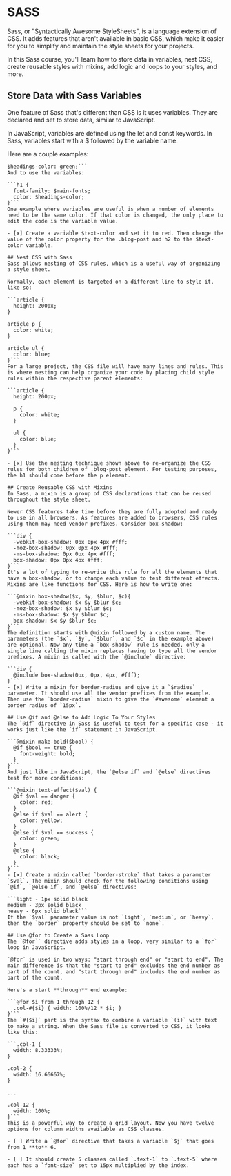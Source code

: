 # SASS

Sass, or "Syntactically Awesome StyleSheets", is a language extension of CSS. It adds features that aren't available in basic CSS, which make it easier for you to simplify and maintain the style sheets for your projects.

In this Sass course, you'll learn how to store data in variables, nest CSS, create reusable styles with mixins, add logic and loops to your styles, and more.

## Store Data with Sass Variables
One feature of Sass that's different than CSS is it uses variables. They are declared and set to store data, similar to JavaScript.

In JavaScript, variables are defined using the let and const keywords. In Sass, variables start with a $ followed by the variable name.

Here are a couple examples:

```$main-fonts: Arial, sans-serif;
$headings-color: green;```
And to use the variables:

```h1 {
  font-family: $main-fonts;
  color: $headings-color;
}```
One example where variables are useful is when a number of elements need to be the same color. If that color is changed, the only place to edit the code is the variable value.

- [x] Create a variable $text-color and set it to red. Then change the value of the color property for the .blog-post and h2 to the $text-color variable.

## Nest CSS with Sass
Sass allows nesting of CSS rules, which is a useful way of organizing a style sheet.

Normally, each element is targeted on a different line to style it, like so:

```article {
  height: 200px;
}

article p {
  color: white;
}

article ul {
  color: blue;
}```
For a large project, the CSS file will have many lines and rules. This is where nesting can help organize your code by placing child style rules within the respective parent elements:

```article {
  height: 200px;

  p {
    color: white;
  }

  ul {
    color: blue;
  }
}```

- [x] Use the nesting technique shown above to re-organize the CSS rules for both children of .blog-post element. For testing purposes, the h1 should come before the p element.

## Create Reusable CSS with Mixins
In Sass, a mixin is a group of CSS declarations that can be reused throughout the style sheet.

Newer CSS features take time before they are fully adopted and ready to use in all browsers. As features are added to browsers, CSS rules using them may need vendor prefixes. Consider box-shadow:

```div {
  -webkit-box-shadow: 0px 0px 4px #fff;
  -moz-box-shadow: 0px 0px 4px #fff;
  -ms-box-shadow: 0px 0px 4px #fff;
  box-shadow: 0px 0px 4px #fff;
}```
It's a lot of typing to re-write this rule for all the elements that have a box-shadow, or to change each value to test different effects. Mixins are like functions for CSS. Here is how to write one:

```@mixin box-shadow($x, $y, $blur, $c){ 
  -webkit-box-shadow: $x $y $blur $c;
  -moz-box-shadow: $x $y $blur $c;
  -ms-box-shadow: $x $y $blur $c;
  box-shadow: $x $y $blur $c;
}```
The definition starts with @mixin followed by a custom name. The parameters (the `$x`, `$y`, `$blur`, and `$c` in the example above) are optional. Now any time a `box-shadow` rule is needed, only a single line calling the mixin replaces having to type all the vendor prefixes. A mixin is called with the `@include` directive:

```div {
  @include box-shadow(0px, 0px, 4px, #fff);
}```
- [x] Write a mixin for border-radius and give it a `$radius` parameter. It should use all the vendor prefixes from the example. Then use the `border-radius` mixin to give the `#awesome` element a border radius of `15px`.

## Use @if and @else to Add Logic To Your Styles
The `@if` directive in Sass is useful to test for a specific case - it works just like the `if` statement in JavaScript.

```@mixin make-bold($bool) {
  @if $bool == true {
    font-weight: bold;
  }
}```
And just like in JavaScript, the `@else if` and `@else` directives test for more conditions:

```@mixin text-effect($val) {
  @if $val == danger {
    color: red;
  }
  @else if $val == alert {
    color: yellow;
  }
  @else if $val == success {
    color: green;
  }
  @else {
    color: black;
  }
}```
- [x] Create a mixin called `border-stroke` that takes a parameter `$val`. The mixin should check for the following conditions using `@if`, `@else if`, and `@else` directives:

```light - 1px solid black
medium - 3px solid black
heavy - 6px solid black```
If the `$val` parameter value is not `light`, `medium`, or `heavy`, then the `border` property should be set to `none`.

## Use @for to Create a Sass Loop
The `@for`` directive adds styles in a loop, very similar to a `for` loop in JavaScript.

`@for` is used in two ways: "start through end" or "start to end". The main difference is that the "start to end" excludes the end number as part of the count, and "start through end" includes the end number as part of the count.

Here's a start **through** end example:

```@for $i from 1 through 12 {
  .col-#{$i} { width: 100%/12 * $i; }
}```
The `#{$i}` part is the syntax to combine a variable `(i)` with text to make a string. When the Sass file is converted to CSS, it looks like this:

```.col-1 {
  width: 8.33333%;
}

.col-2 {
  width: 16.66667%;
}

...

.col-12 {
  width: 100%;
}```
This is a powerful way to create a grid layout. Now you have twelve options for column widths available as CSS classes.

- [ ] Write a `@for` directive that takes a variable `$j` that goes from 1 **to** 6.

- [ ] It should create 5 classes called `.text-1` to `.text-5` where each has a `font-size` set to 15px multiplied by the index.